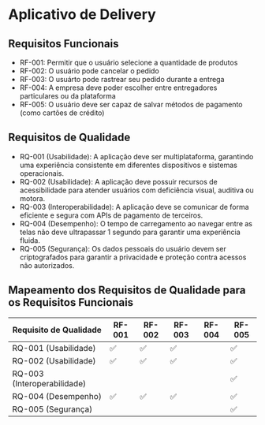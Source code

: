 # Aplicativo de Delivery  
## Requisitos Funcionais
* RF-001: Permitir que o usuário selecione a quantidade de produtos  
* RF-002: O usuário pode cancelar o pedido  
* RF-003: O usuárto pode rastrear seu pedido durante a entrega  
* RF-004: A empresa deve poder escolher entre entregadores particulares ou da plataforma  
* RF-005: O usuário deve ser capaz de salvar métodos de pagamento (como cartões de crédito)
## Requisitos de Qualidade
* RQ-001 (Usabilidade): A aplicação deve ser multiplataforma, garantindo uma experiência consistente em diferentes dispositivos e sistemas operacionais.
* RQ-002 (Usabilidade): A aplicação deve possuir recursos de acessibilidade para atender usuários com deficiência visual, auditiva ou motora.
* RQ-003 (Interoperabilidade): A aplicação deve se comunicar de forma eficiente e segura com APIs de pagamento de terceiros.
* RQ-004 (Desempenho): O tempo de carregamento ao navegar entre as telas não deve ultrapassar 1 segundo para garantir uma experiência fluida.
* RQ-005 (Segurança): Os dados pessoais do usuário devem ser criptografados para garantir a privacidade e proteção contra acessos não autorizados.

## Mapeamento dos Requisitos de Qualidade para os Requisitos Funcionais

| Requisito de Qualidade | RF-001 | RF-002 | RF-003 | RF-004 | RF-005 |
|------------------------|--------|--------|--------|--------|--------|
| RQ-001 (Usabilidade)   | ✅     | ✅     | ✅     |        | ✅     |
| RQ-002 (Usabilidade)   | ✅     | ✅     | ✅     |        | ✅     |
| RQ-003 (Interoperabilidade) |        |        |        |        | ✅     |
| RQ-004 (Desempenho)    | ✅     | ✅     | ✅     |        | ✅     |
| RQ-005 (Segurança)     |        |        |        |        | ✅     |
